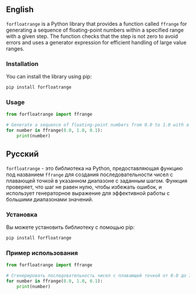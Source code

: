 
## English

`forfloatrange` is a Python library that provides a function called `ffrange` for generating a sequence of floating-point numbers within a specified range with a given step. The function checks that the step is not zero to avoid errors and uses a generator expression for efficient handling of large value ranges.

### Installation

You can install the library using pip:

```bash
pip install forfloatrange
```

### Usage

```python
from forfloatrange import ffrange

# Generate a sequence of floating-point numbers from 0.0 to 1.0 with a step of 0.1
for number in ffrange(0.0, 1.0, 0.1):
    print(number)
```

## Русский

`forfloatrange` - это библиотека на Python, предоставляющая функцию под названием `ffrange` для создания последовательности чисел с плавающей точкой в указанном диапазоне с заданным шагом. Функция проверяет, что шаг не равен нулю, чтобы избежать ошибок, и использует генераторное выражение для эффективной работы с большими диапазонами значений.

### Установка

Вы можете установить библиотеку с помощью pip:

```bash
pip install forfloatrange
```

### Пример использования

```python
from forfloatrange import ffrange

# Сгенерировать последовательность чисел с плавающей точкой от 0.0 до 1.0 с шагом 0.1
for number in ffrange(0.0, 1.0, 0.1):
    print(number)
```
